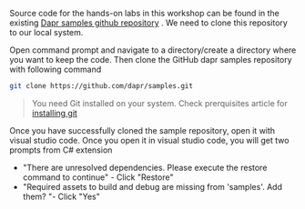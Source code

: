 Source code for the hands-on labs in this workshop can be found in the existing [Dapr samples github repository](https://github.com/dapr/samples) . We need to clone this repository to our local system.

Open command prompt and navigate to a directory/create a directory where you want to keep the code. Then clone the GitHub dapr samples repository with following command

```bash
git clone https://github.com/dapr/samples.git

```
> You need Git installed on your system. Check prerquisites article for [installing git](https://github.com/shchauh/dapr-workshop/blob/master/prerequisites.md#git)

Once you have successfully cloned the sample repository, open it with visual studio code. Once you open it in visual studio code, you will get two prompts from C# extension

- "There are unresolved dependencies. Please execute the restore command to continue" - Click "Restore"
- "Required assets to build and debug are missing from 'samples'. Add them? "- Click "Yes"

